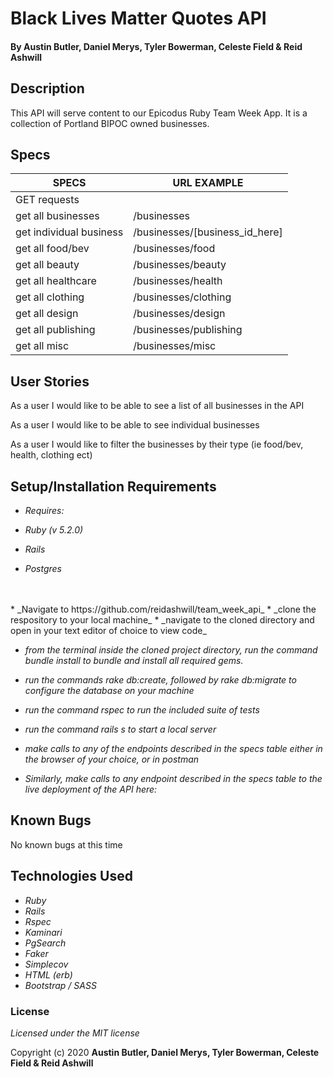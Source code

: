 # Black Lives Matter Quotes API


#### By Austin Butler, Daniel Merys, Tyler Bowerman, Celeste Field & Reid Ashwill 

## Description
This API will serve content to our Epicodus Ruby Team Week App.  It is a collection of Portland BIPOC owned businesses.

## Specs

| SPECS                   | URL EXAMPLE                   |
|-------------------------|-------------------------------|
| GET requests            |                               |
| get all businesses      | /businesses                   |
| get individual business | /businesses/[business_id_here]|
| get all food/bev        | /businesses/food              |
| get all beauty          | /businesses/beauty            |
| get all healthcare      | /businesses/health            |
| get all clothing        | /businesses/clothing          |
| get all design          | /businesses/design            |
| get all publishing      | /businesses/publishing        |
| get all misc            | /businesses/misc              |

## User Stories
As a user I would like to be able to see a list of all businesses in the API

As a user I would like to be able to see individual businesses

As a user I would like to filter the businesses by their type (ie food/bev, health, clothing ect)


## Setup/Installation Requirements

* _Requires:_

* _Ruby (v 5.2.0)_
* _Rails_
* _Postgres_
<br>  
<br>  
* _Navigate to https://github.com/reidashwill/team_week_api_
* _clone the respository to your local machine_
* _navigate to the cloned directory and open in your text editor of choice to view code_

* _from the terminal inside the cloned project directory, run the command bundle install to bundle and install all required gems._
* _run the commands rake db:create, followed by rake db:migrate to configure the database on your machine_
* _run the command rspec to run the included suite of tests_
* _run the command rails s to start a local server_
* _make calls to any of the endpoints described in the specs table either in the browser of your choice, or in postman_



* _Similarly, make calls to any endpoint described in the specs table to the live deployment of the API here:_

## Known Bugs
No known bugs at this time


## Technologies Used

* _Ruby_
* _Rails_
* _Rspec_
* _Kaminari_
* _PgSearch_
* _Faker_
* _Simplecov_
* _HTML (erb)_
* _Bootstrap / SASS_

### License

*Licensed under the MIT license*

Copyright (c) 2020 **Austin Butler, Daniel Merys, Tyler Bowerman, Celeste Field & Reid Ashwill**